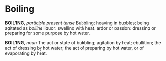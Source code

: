 # Boiling

**BOIL'ING**, _participle present tense_ Bubbling; heaving in bubbles; being agitated as _boiling_ liquor; swelling with heat, ardor or passion; dressing or preparing for some purpose by hot water.

**BOIL'ING**, _noun_ The act or state of bubbling; agitation by heat; ebullition; the act of dressing by hot water; the act of preparing by hot water, or of evaporating by heat.